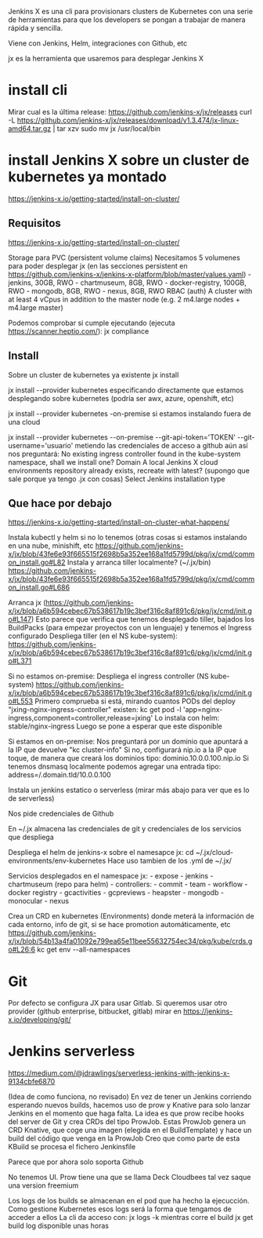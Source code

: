 Jenkins X es una cli para provisionars clusters de Kubernetes con una serie de herramientas para que los developers se pongan a trabajar de manera rápida y sencilla.

Viene con Jenkins, Helm, integraciones con Github, etc

jx es la herramienta que usaremos para desplegar Jenkins X

# install cli
Mirar cual es la última release: https://github.com/jenkins-x/jx/releases
curl -L https://github.com/jenkins-x/jx/releases/download/v1.3.474/jx-linux-amd64.tar.gz | tar xzv
sudo mv jx /usr/local/bin


# install Jenkins X sobre un cluster de kubernetes ya montado
https://jenkins-x.io/getting-started/install-on-cluster/

## Requisitos
https://jenkins-x.io/getting-started/install-on-cluster/

Storage para PVC (persistent volume claims)
  Necesitamos 5 volumenes para poder desplegar jx (en las secciones persistent en https://github.com/jenkins-x/jenkins-x-platform/blob/master/values.yaml)
    - jenkins, 30GB, RWO
    - chartmuseum, 8GB, RWO
    - docker-registry, 100GB, RWO
    - mongodb, 8GB, RWO
    - nexus, 8GB, RWO
RBAC (auth)
A cluster with at least 4 vCpus in addition to the master node (e.g. 2 m4.large nodes + m4.large master)

Podemos comprobar si cumple ejecutando (ejecuta https://scanner.heptio.com/):
jx compliance


## Install
Sobre un cluster de kubernetes ya existente
jx install

jx install --provider kubernetes
  especificando directamente que estamos desplegando sobre kubernetes (podría ser awx, azure, openshift, etc)

jx install --provider kubernetes -on-premise
  si estamos instalando fuera de una cloud

jx install --provider kubernetes --on-premise --git-api-token='TOKEN' --git-username='usuario'
  metiendo las credenciales de acceso a github
  aún así nos preguntará:
    No existing ingress controller found in the kube-system namespace, shall we install one?
    Domain
    A local Jenkins X cloud environments repository already exists, recreate with latest?  (supongo que sale porque ya tengo .jx con cosas)
    Select Jenkins installation type

## Que hace por debajo
https://jenkins-x.io/getting-started/install-on-cluster-what-happens/

Instala kubectl y helm si no lo tenemos (otras cosas si estamos instalando en una nube, minishift, etc https://github.com/jenkins-x/jx/blob/43fe6e93f665515f2698b5a352ee168a1fd5799d/pkg/jx/cmd/common_install.go#L82
Instala y arranca tiller localmente? (~/.jx/bin) https://github.com/jenkins-x/jx/blob/43fe6e93f665515f2698b5a352ee168a1fd5799d/pkg/jx/cmd/common_install.go#L686

Arranca jx (https://github.com/jenkins-x/jx/blob/a6b594cebec67b538617b19c3bef316c8af891c6/pkg/jx/cmd/init.go#L147)
Esto parece que verifica que tenemos desplegado tiller, bajados los BuildPacks (para empezar proyectos con un lenguaje) y tenemos el Ingress configurado
  Despliega tiller (en el NS kube-system): https://github.com/jenkins-x/jx/blob/a6b594cebec67b538617b19c3bef316c8af891c6/pkg/jx/cmd/init.go#L371

  Si no estamos on-premise:
    Despliega el ingress controller (NS kube-system) https://github.com/jenkins-x/jx/blob/a6b594cebec67b538617b19c3bef316c8af891c6/pkg/jx/cmd/init.go#L553
      Primero comprueba si está, mirando cuantos PODs del deploy "jxing-nginx-ingress-controller" existen: kc get pod -l 'app=nginx-ingress,component=controller,release=jxing'
      Lo instala con helm: stable/nginx-ingress
      Luego se pone a esperar que este disponible

  Si estamos en on-premise:
    Nos preguntará por un dominio que apuntará a la IP que devuelve "kc cluster-info"
    Si no, configurará nip.io a la IP que toque, de manera que creará los dominios tipo: dominio.10.0.0.100.nip.io
    Si tenemos dnsmasq localmente podemos agregar una entrada tipo:
      address=/.domain.tld/10.0.0.100

  Instala un jenkins estatico o serverless (mirar más abajo para ver que es lo de serverless)

  Nos pide credenciales de Github

  En ~/.jx almacena las credenciales de git y credenciales de los servicios que despliega

  Despliega el helm de jenkins-x sobre el namesapce jx:
    cd ~/.jx/cloud-environments/env-kubernetes
    Hace uso tambien de los .yml de ~/.jx/

  Servicios desplegados en el namespace jx:
    - expose
    - jenkins
    - chartmuseum (repo para helm)
    - controllers:
      - commit
      - team
      - workflow
    - docker registry
    - gcactivities
    - gcpreviews
    - heapster
    - mongodb
    - monocular
    - nexus


Crea un CRD en kubernetes (Environments) donde meterá la información de cada entorno, info de git, si se hace promotion automáticamente, etc
https://github.com/jenkins-x/jx/blob/54b13a4fa01092e799ea65e11bee55632754ec34/pkg/kube/crds.go#L26:6
kc get env --all-namespaces



# Git
Por defecto se configura JX para usar Gitlab.
Si queremos usar otro provider (github enterprise, bitbucket, gitlab) mirar en https://jenkins-x.io/developing/git/





# Jenkins serverless
https://medium.com/@jdrawlings/serverless-jenkins-with-jenkins-x-9134cbfe6870

(Idea de como funciona, no revisado)
En vez de tener un Jenkins corriendo esperando nuevos builds, hacemos uso de prow y Knative para solo lanzar Jenkins en el momento que haga falta.
La idea es que prow recibe hooks del server de Git y crea CRDs del tipo ProwJob.
Estas ProwJob genera un CRD Knative, que coge una imagen (elegida en el BuildTemplate) y hace un build del código que venga en la ProwJob
Creo que como parte de esta KBuild se procesa el fichero Jenkinsfile

Parece que por ahora solo soporta Github

No tenemos UI.
Prow tiene una que se llama Deck
Cloudbees tal vez saque una version freemium

Los logs de los builds se almacenan en el pod que ha hecho la ejecucción. Como gestione Kubernetes esos logs será la forma que tengamos de acceder a ellos
La cli da acceso con:
jx logs -k
  mientras corre el build
jx get build log
  disponible unas horas
